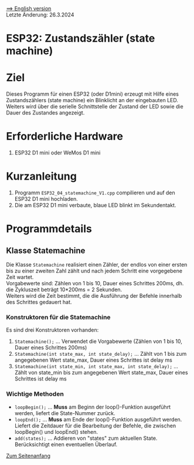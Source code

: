<a href="./README.md">==> English version</a>   
Letzte &Auml;nderung: 26.3.2024 <a name="up"></a>   
<h1>ESP32: Zustandsz&auml;hler (state machine)</h1>   

# Ziel
Dieses Programm f&uuml;r einen ESP32 (oder D1mini) erzeugt mit Hilfe eines Zustandsz&auml;hlers (state machine) ein Blinklicht an der eingebauten LED. Weiters wird &uuml;ber die serielle Schnittstelle der Zustand der LED  sowie die Dauer des Zustandes angezeigt.   

# Erforderliche Hardware
1. ESP32 D1 mini oder WeMos D1 mini   

# Kurzanleitung
1. Programm `ESP32_04_statemachine_V1.cpp` compilieren und auf den ESP32 D1 mini hochladen.   
2. Die am ESP32 D1 mini verbaute, blaue LED blinkt im Sekundentakt.   

# Programmdetails
## Klasse Statemachine
Die Klasse `Statemachine` realisiert einen Z&auml;hler, der endlos von einer ersten bis zu einer zweiten Zahl z&auml;hlt und nach jedem Schritt eine vorgegebene Zeit wartet.   
Vorgabewerte sind: Z&auml;hlen von 1 bis 10, Dauer eines Schrittes 200ms, dh. die Zykluszeit betr&auml;gt 10*200ms = 2 Sekunden.   
Weiters wird die Zeit bestimmt, die die Ausf&uuml;hrung der Befehle innerhalb des Schrittes gedauert hat.

### Konstruktoren f&uuml;r die Statemachine
Es sind drei Konstruktoren vorhanden:
1. `Statemachine();` ... Verwendet die Vorgabewerte (Z&auml;hlen von 1 bis 10, Dauer eines Schrittes 200ms)   
2. `Statemachine(int state_max, int state_delay);` ... Z&auml;hlt von 1 bis zum angegebenen Wert state_max, Dauer eines Schrittes ist delay ms   
3. `Statemachine(int state_min, int state_max, int state_delay);` ... Z&auml;hlt von state_min bis zum angegebenen Wert state_max, Dauer eines Schrittes ist delay ms   

### Wichtige Methoden
* `loopBegin();` ... __Muss__ am Beginn der loop()-Funktion ausgef&uuml;hrt werden, liefert die State-Nummer zur&uuml;ck.   
* `loopEnd();` ... __Muss__ am Ende der loop()-Funktion ausgef&uuml;hrt werden. Liefert die Zeitdauer f&uuml;r die Bearbeitung der Befehle, die zwischen loopBegin() und loopEnd() stehen.   
* `add(states);` ... Addieren von "states" zum aktuellen State. Ber&uuml;cksichtigt einen eventuellen &Uuml;berlauf.   

[Zum Seitenanfang](#up)
